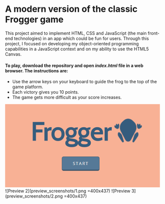# A modern version of the classic Frogger game

This project aimed to implement HTML, CSS and JavaScript (the main front-end technologies) in an app which could be fun for users. Through this project, I focused on developing my object-oriented programming capabilities in a JavaScript context and on my ability to use the HTML5 Canvas.

#### To play, download the repository and open _index.html_ file in a web browser. The instructions are:
* Use the arrow keys on your keyboard to guide the frog to the top of the game platform.
* Each victory gives you 10 points.
* The game gets more difficult as your score increases.

![Preview 1](preview_screenshots/3.png)
![Preview 2](preview_screenshots/1.png =400x437)
![Preview 3](preview_screenshots/2.png =400x437)

